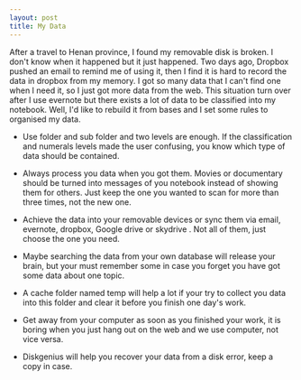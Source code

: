 ```yaml
---
layout: post
title: My Data
---
```

After a travel to Henan province, I found my removable disk is broken. I don't know when it happened but it just happened. Two days ago, Dropbox pushed an email to remind me of using it, then I find it is hard to record the data  in dropbox from my memory. I got so many data that I can't find one when I need it, so I just got more data from the web. This situation turn over after I use evernote but there exists a lot of data to be classified into my notebook. Well, I'd like to rebuild it from bases and I set some rules to organised my data.

- Use folder and sub folder and two levels are enough. If the classification and numerals levels made the user confusing, you know which type of data should be contained.

- Always process you data when you got them. Movies or documentary should be turned into messages of you notebook instead of showing them for others. Just keep the one you wanted to scan for more than three times, not the new one.

- Achieve the data into your removable devices or sync them via email, evernote, dropbox, Google drive or skydrive
. Not all of them, just choose the one you need.

- Maybe searching the data from your own database will release your brain, but your must remember some in case you forget you have got some data about one topic.

- A cache folder named temp will help a lot if your try to collect you data into this folder and clear it before you finish one day's work.

- Get away from your computer as soon as you finished your work, it is boring when you just hang out on the web and we use computer, not vice versa.

- Diskgenius will help you recover your data from a disk error, keep a copy in case.